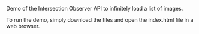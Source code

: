 Demo of the Intersection Observer API to infinitely load a list of images.

To run the demo, simply download the files and open the index.html file in a web browser.


